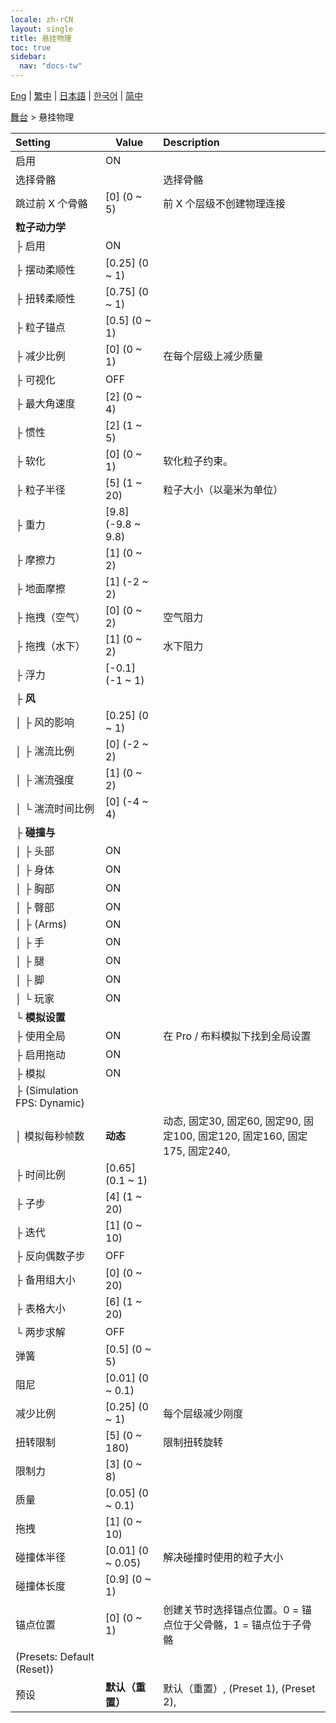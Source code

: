 ```yaml
---
locale: zh-rCN
layout: single
title: 悬挂物理
toc: true
sidebar:
  nav: "docs-tw"
---
```

[Eng](/dancexr/menu/2025.4/stage/cloth_physics) | [繁中](/tw/dancexr/menu/2025.4/stage/cloth_physics) | [日本語](/jp/dancexr/menu/2025.4/stage/cloth_physics) | [한국어](/kr/dancexr/menu/2025.4/stage/cloth_physics) | [简中](/zh/dancexr/menu/2025.4/stage/cloth_physics)

[舞台](../menu#舞台) > 悬挂物理



| Setting | Value | Description |
| :--- | --- | :--- |
| 启用 | ON | 
| 选择骨骼 || 选择骨骼
| 跳过前 X 个骨骼 | [0] (0 ~ 5) | 前 X 个层级不创建物理连接
| **粒子动力学** | | 
| ├ 启用 | ON | 
| ├ 摆动柔顺性 | [0.25] (0 ~ 1) | 
| ├ 扭转柔顺性 | [0.75] (0 ~ 1) | 
| ├ 粒子锚点 | [0.5] (0 ~ 1) | 
| ├ 减少比例 | [0] (0 ~ 1) | 在每个层级上减少质量
| ├ 可视化 | OFF | 
| ├ 最大角速度 | [2] (0 ~ 4) | 
| ├ 惯性 | [2] (1 ~ 5) | 
| ├ 软化 | [0] (0 ~ 1) | 软化粒子约束。
| ├ 粒子半径 | [5] (1 ~ 20) | 粒子大小（以毫米为单位）
| ├ 重力 | [9.8] (-9.8 ~ 9.8) | 
| ├ 摩擦力 | [1] (0 ~ 2) | 
| ├ 地面摩擦 | [1] (-2 ~ 2) | 
| ├ 拖拽（空气） | [0] (0 ~ 2) | 空气阻力
| ├ 拖拽（水下） | [1] (0 ~ 2) | 水下阻力
| ├ 浮力 | [-0.1] (-1 ~ 1) | 
| ├ **风** | | 
| │ ├ 风的影响 | [0.25] (0 ~ 1) | 
| │ ├ 湍流比例 | [0] (-2 ~ 2) | 
| │ ├ 湍流强度 | [1] (0 ~ 2) | 
| │ └ 湍流时间比例 | [0] (-4 ~ 4) | 
| ├ **碰撞与** | | 
| │ ├ 头部 | ON | 
| │ ├ 身体 | ON | 
| │ ├ 胸部 | ON | 
| │ ├ 臀部 | ON | 
| │ ├ (Arms) | ON | 
| │ ├ 手 | ON | 
| │ ├ 腿 | ON | 
| │ ├ 脚 | ON | 
| │ └ 玩家 | ON | 
| └ **模拟设置** | | 
|   ├ 使用全局 | ON | 在 Pro / 布料模拟下找到全局设置
|   ├ 启用拖动 | ON | 
|   ├ 模拟 | ON | 
|   ├ (Simulation FPS: Dynamic) || 
|   │ 模拟每秒帧数 | **动态** | 动态, 固定30, 固定60, 固定90, 固定100, 固定120, 固定160, 固定175, 固定240,  |
|   ├ 时间比例 | [0.65] (0.1 ~ 1) | 
|   ├ 子步 | [4] (1 ~ 20) | 
|   ├ 迭代 | [1] (0 ~ 10) | 
|   ├ 反向偶数子步 | OFF | 
|   ├ 备用组大小 | [0] (0 ~ 20) | 
|   ├ 表格大小 | [6] (1 ~ 20) | 
|   └ 两步求解 | OFF | 
| 弹簧 | [0.5] (0 ~ 5) | 
| 阻尼 | [0.01] (0 ~ 0.1) | 
| 减少比例 | [0.25] (0 ~ 1) | 每个层级减少刚度
| 扭转限制 | [5] (0 ~ 180) | 限制扭转旋转
| 限制力 | [3] (0 ~ 8) | 
| 质量 | [0.05] (0 ~ 0.1) | 
| 拖拽 | [1] (0 ~ 10) | 
| 碰撞体半径 | [0.01] (0 ~ 0.05) | 解决碰撞时使用的粒子大小
| 碰撞体长度 | [0.9] (0 ~ 1) | 
| 锚点位置 | [0] (0 ~ 1) | 创建关节时选择锚点位置。0 = 锚点位于父骨骼，1 = 锚点位于子骨骼
| (Presets: Default (Reset)) || 
| 预设 | **默认（重置）** | 默认（重置）, (Preset 1), (Preset 2),  |
